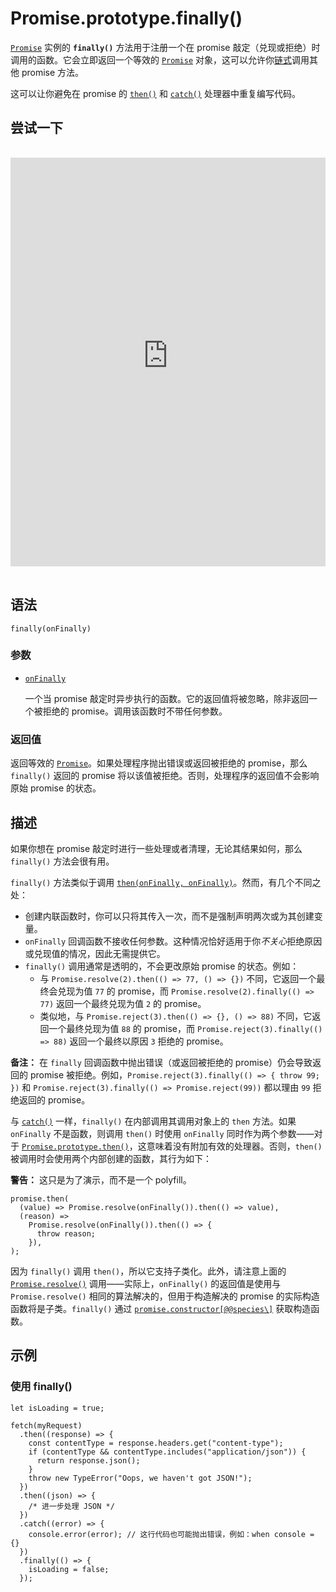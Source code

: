 # Promise.prototype.finally()

[`Promise`](https://developer.mozilla.org/zh-CN/docs/Web/JavaScript/Reference/Global_Objects/Promise) 实例的 **`finally()`** 方法用于注册一个在 promise 敲定（兑现或拒绝）时调用的函数。它会立即返回一个等效的 [`Promise`](https://developer.mozilla.org/zh-CN/docs/Web/JavaScript/Reference/Global_Objects/Promise) 对象，这可以允许你[链式](https://developer.mozilla.org/zh-CN/docs/Web/JavaScript/Guide/Using_promises#链式调用)调用其他 promise 方法。

这可以让你避免在 promise 的 [`then()`](https://developer.mozilla.org/zh-CN/docs/Web/JavaScript/Reference/Global_Objects/Promise/then) 和 [`catch()`](https://developer.mozilla.org/zh-CN/docs/Web/JavaScript/Reference/Global_Objects/Promise/catch) 处理器中重复编写代码。

## 尝试一下

<iframe class="interactive is-taller-height" height="200" src="https://interactive-examples.mdn.mozilla.net/pages/js/promise-finally.html" title="MDN Web Docs Interactive Example" loading="lazy" data-readystate="complete" style="box-sizing: border-box; border: 0px; max-width: 100%; width: 765.719px; background-color: var(--background-secondary); border-radius: var(--elem-radius); color: var(--text-primary); height: 654px; margin: 1rem 0px; padding: 0px;"></iframe>

## 语法

```
finally(onFinally)
```

### 参数

-   [`onFinally`](https://developer.mozilla.org/zh-CN/docs/Web/JavaScript/Reference/Global_Objects/Promise/finally#onfinally)

    一个当 promise 敲定时异步执行的函数。它的返回值将被忽略，除非返回一个被拒绝的 promise。调用该函数时不带任何参数。

### 返回值

返回等效的 [`Promise`](https://developer.mozilla.org/zh-CN/docs/Web/JavaScript/Reference/Global_Objects/Promise)。如果处理程序抛出错误或返回被拒绝的 promise，那么 `finally()` 返回的 promise 将以该值被拒绝。否则，处理程序的返回值不会影响原始 promise 的状态。

## 描述

如果你想在 promise 敲定时进行一些处理或者清理，无论其结果如何，那么 `finally()` 方法会很有用。

`finally()` 方法类似于调用 [`then(onFinally, onFinally)`](https://developer.mozilla.org/zh-CN/docs/Web/JavaScript/Reference/Global_Objects/Promise/then)。然而，有几个不同之处：

-   创建内联函数时，你可以只将其传入一次，而不是强制声明两次或为其创建变量。
-   `onFinally` 回调函数不接收任何参数。这种情况恰好适用于你*不关心*拒绝原因或兑现值的情况，因此无需提供它。
-   `finally()` 调用通常是透明的，不会更改原始 promise 的状态。例如：
    -   与 `Promise.resolve(2).then(() => 77, () => {})` 不同，它返回一个最终会兑现为值 `77` 的 promise，而 `Promise.resolve(2).finally(() => 77)` 返回一个最终兑现为值 `2` 的 promise。
    -   类似地，与 `Promise.reject(3).then(() => {}, () => 88)` 不同，它返回一个最终兑现为值 `88` 的 promise，而 `Promise.reject(3).finally(() => 88)` 返回一个最终以原因 `3` 拒绝的 promise。

**备注：** 在 `finally` 回调函数中抛出错误（或返回被拒绝的 promise）仍会导致返回的 promise 被拒绝。例如，`Promise.reject(3).finally(() => { throw 99; })` 和 `Promise.reject(3).finally(() => Promise.reject(99))` 都以理由 `99` 拒绝返回的 promise。

与 [`catch()`](https://developer.mozilla.org/zh-CN/docs/Web/JavaScript/Reference/Global_Objects/Promise/catch) 一样，`finally()` 在内部调用其调用对象上的 `then` 方法。如果 `onFinally` 不是函数，则调用 `then()` 时使用 `onFinally` 同时作为两个参数——对于 [`Promise.prototype.then()`](https://developer.mozilla.org/zh-CN/docs/Web/JavaScript/Reference/Global_Objects/Promise/then)，这意味着没有附加有效的处理器。否则，`then()` 被调用时会使用两个内部创建的函数，其行为如下：

**警告：** 这只是为了演示，而不是一个 polyfill。

```
promise.then(
  (value) => Promise.resolve(onFinally()).then(() => value),
  (reason) =>
    Promise.resolve(onFinally()).then(() => {
      throw reason;
    }),
);
```

因为 `finally()` 调用 `then()`，所以它支持子类化。此外，请注意上面的 [`Promise.resolve()`](https://developer.mozilla.org/zh-CN/docs/Web/JavaScript/Reference/Global_Objects/Promise/resolve) 调用——实际上，`onFinally()` 的返回值是使用与 `Promise.resolve()` 相同的算法解决的，但用于构造解决的 promise 的实际构造函数将是子类。`finally()` 通过 [`promise.constructor[@@species\]`](https://developer.mozilla.org/zh-CN/docs/Web/JavaScript/Reference/Global_Objects/Promise/@@species) 获取构造函数。

## 示例

### 使用 finally()

```
let isLoading = true;

fetch(myRequest)
  .then((response) => {
    const contentType = response.headers.get("content-type");
    if (contentType && contentType.includes("application/json")) {
      return response.json();
    }
    throw new TypeError("Oops, we haven't got JSON!");
  })
  .then((json) => {
    /* 进一步处理 JSON */
  })
  .catch((error) => {
    console.error(error); // 这行代码也可能抛出错误，例如：when console = {}
  })
  .finally(() => {
    isLoading = false;
  });
```